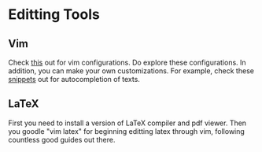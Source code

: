 # Editting Tools

## Vim

Check [this](https://github.com/amix/vimrc) out for vim configurations.
Do explore these configurations. 
In addition, you can make your own customizations.
For example, check these [snippets](https://github.com/honza/vim-snippets) out for autocompletion of texts.

## LaTeX

First you need to install a version of LaTeX compiler and pdf viewer.
Then you goodle "vim latex" for beginning editting latex through vim, following countless good guides out there.

